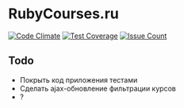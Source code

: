 # RubyCourses.ru

[![Code Climate](https://codeclimate.com/github/Freika/ruby_courses/badges/gpa.svg)](https://codeclimate.com/github/Freika/ruby_courses)
[![Test Coverage](https://codeclimate.com/github/Freika/ruby_courses/badges/coverage.svg)](https://codeclimate.com/github/Freika/ruby_courses/coverage)
[![Issue Count](https://codeclimate.com/github/Freika/ruby_courses/badges/issue_count.svg)](https://codeclimate.com/github/Freika/ruby_courses)

## Todo

 - Покрыть код приложения тестами
 - Сделать ajax-обновление фильтрации курсов
 - ?
